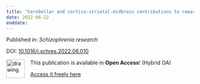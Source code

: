 ```yaml
---
title: "Cerebellar and cortico-striatal-midbrain contributions to reward-cognition processes and apathy within the psychosis continuum."
date: 2022-06-22
enddate:
---
```


Published in: *Schizophrenia research*

DOI: [10.1016/j.schres.2022.06.010](https://doi.org/10.1016/j.schres.2022.06.010)

<img src="https://upload.wikimedia.org/wikipedia/commons/thumb/7/77/Open_Access_logo_PLoS_transparent.svg/800px-Open_Access_logo_PLoS_transparent.svg.png" alt="drawing" width="50" align="left"/> &nbsp;&nbsp;&nbsp;This publication is available in **Open Access**! (Hybrid OA)

&nbsp;&nbsp;&nbsp;[Access it freely here](https://doi.org/10.1016/j.schres.2022.06.010
)

